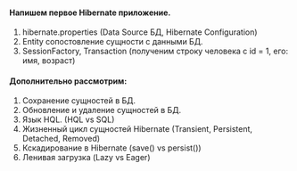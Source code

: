#### Напишем первое Hibernate приложение.
1. hibernate.properties (Data Source БД, Hibernate Configuration) 
2. Entity сопостовление сущности с данными БД.
3. SessionFactory, Transaction (полученим строку человека с id = 1, его: имя, возраст)

#### Дополнительно рассмотрим:
1. Сохранение сущностей в БД.
2. Обновление и удаление сущностей в БД.
3. Язык HQL. (HQL vs SQL)
4. Жизненный цикл сущностей Hibernate (Transient, Persistent, Detached, Removed)
5. Кскадирование в Hibernate (save() vs persist())
6. Ленивая загрузка (Lazy vs Eager)
